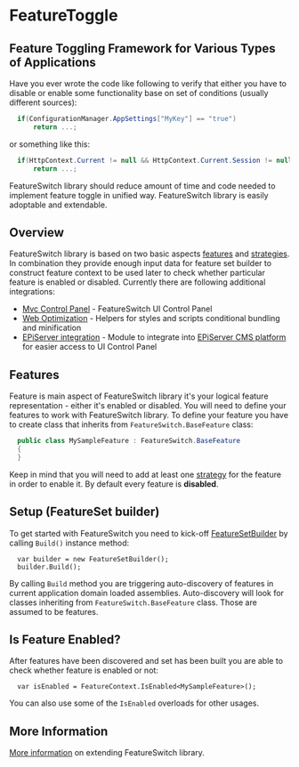 FeatureToggle
=============

## Feature Toggling Framework for Various Types of Applications
Have you ever wrote the code like following to verify that either you have to disable or enable some functionality base on set of conditions (usually different sources):

```csharp
  if(ConfigurationManager.AppSettings["MyKey"] == "true")
      return ...;
```

or something like this:

```csharp
  if(HttpContext.Current != null && HttpContext.Current.Session != null && HttpContext.Current.Session["MyKey"] == "true")
      return ...;
```

FeatureSwitch library should reduce amount of time and code needed to implement feature toggle in unified way.
FeatureSwitch library is easily adoptable and extendable.

## Overview
FeatureSwitch library is based on two basic aspects [features](https://github.com/valdisiljuconoks/FeatureSwitch/wiki#features) and [strategies](https://github.com/valdisiljuconoks/FeatureSwitch/wiki#strategies). In combination they provide enough input data for feature set builder to construct feature context to be used later to check whether particular feature is enabled or disabled.
Currently there are following additional integrations:
* [Mvc Control Panel](https://github.com/valdisiljuconoks/FeatureSwitch/wiki/Asp.Net-MVC-Integration) - FeatureSwitch UI Control Panel
* [Web Optimization](https://github.com/valdisiljuconoks/FeatureSwitch/wiki/Web-Optimization-Helpers) - Helpers for styles and scripts conditional bundling and minification
* [EPiServer integration](https://github.com/valdisiljuconoks/FeatureSwitch/wiki/EPiServer-Integration) - Module to integrate into [EPiServer CMS platform](http://www.episerver.com) for easier access to UI Control Panel

## Features
Feature is main aspect of FeatureSwitch library it's your logical feature representation - either it's enabled or disabled. You will need to define your features to work with FeatureSwitch library.
To define your feature you have to create class that inherits from `FeatureSwitch.BaseFeature` class:

```csharp
  public class MySampleFeature : FeatureSwitch.BaseFeature
  {
  }
```

Keep in mind that you will need to add at least one [strategy](https://github.com/valdisiljuconoks/FeatureSwitch/wiki#strategies) for the feature in order to enable it.
By default every feature is **disabled**.


## Setup (FeatureSet builder)
To get started with FeatureSwitch you need to kick-off [FeatureSetBuilder](https://github.com/valdisiljuconoks/FeatureSwitch/blob/master/FeatureSwitch/FeatureSetBuilder.cs) by calling `Build()` instance method:

```
  var builder = new FeatureSetBuilder();
  builder.Build();
```

By calling `Build` method you are triggering auto-discovery of features in current application domain loaded assemblies. Auto-discovery will look for classes inheriting from `FeatureSwitch.BaseFeature` class. Those are assumed to be features.

## Is Feature Enabled?
After features have been discovered and set has been built you are able to check whether feature is enabled or not:

```
  var isEnabled = FeatureContext.IsEnabled<MySampleFeature>();
```

You can also use some of the `IsEnabled` overloads for other usages.

## More Information
[More information](https://github.com/valdisiljuconoks/FeatureSwitch/wiki/Extending-FeatureSwitch-library) on extending FeatureSwitch library.
